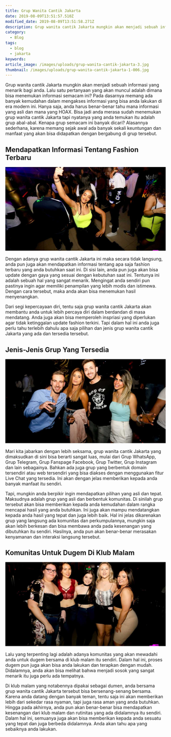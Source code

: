 ```yaml
---
title: Grup Wanita Cantik Jakarta
date: 2019-08-09T13:51:57.510Z
modified_date: 2019-08-09T13:51:58.271Z
description: Grup wanita cantik Jakarta mungkin akan menjadi sebuah informasi yang menarik bagi anda. Lalu satu pertanyaan yang akan muncul adalah dimana bisa menemukan.
category:
  - Blog
tags:
  - blog
  - jakarta
keywords:
article_image: /images/uploads/grup-wanita-cantik-jakarta-3.jpg
thumbnail: /images/uploads/grup-wanita-cantik-jakarta-1-006.jpg
---
```

Grup wanita cantik Jakarta mungkin akan menjadi sebuah informasi yang menarik bagi anda. Lalu satu pertanyaan yang akan muncul adalah dimana bisa menemukan informasi semacam ini? Pada dasarnya memang ada banyak kemudahan dalam mengakses informasi yang bisa anda lakukan di era modern ini. Hanya saja, anda harus benar-benar tahu mana informasi yang asli dan mana yang HOAX. Bisa jadi anda merasa sudah menemukan grup wanita cantik Jakarta tapi nyatanya yang anda temukan itu adalah grup abal-abal. Kenapa grup semacam ini banyak dicari? Alasannya sederhana, karena memang sejak awal ada banyak sekali keuntungan dan manfaat yang akan bisa didapatkan dengan bergabung di grup tersebut.



## Mendapatkan Informasi Tentang Fashion Terbaru

![Grup Wanita Cantik Jakarta](/images/uploads/grup-wanita-cantik-jakarta-3.jpg)

Dengan adanya grup wanita cantik Jakarta ini maka secara tidak langsung, anda pun juga akan mendapatkan informasi tentang apa saja fashion terbaru yang anda butuhkan saat ini. Di sisi lain, anda pun juga akan bisa update dengan gaya yang sesuai dengan kebutuhan saat ini. Tentunya ini adalah sebuah hal yang sangat menarik. Mengingat anda sendiri pun pastinya ingin agar memiliki penampilan yang lebih modis dan istimewa. Dengan cara tersebut, maka anda akan bisa menemukan hasil menyenangkan.

Dari segi kepercayaan diri, tentu saja grup wanita cantik Jakarta akan membantu anda untuk lebih percaya diri dalam berdandan di masa mendatang. Anda juga akan bisa memperoleh inspriasi yang diperlukan agar tidak ketinggalan update fashion terkini. Tapi dalam hal ini anda juga perlu tahu terlebih dahulu apa saja pilihan dan jenis grup wanita cantik Jakarta yang ada dan tersedia tersebut.



## Jenis-Jenis Grup Yang Tersedia

![Grup Wanita Cantik Jakarta](/images/uploads/grup-wanita-cantik-jakarta-2.jpg)

Mari kita jabarkan dengan lebih seksama, grup wanita cantik Jakarta yang dimaksudkan di sini bisa berarti sangat luas, mulai dari Grup WhatsApp, Grup Telegram, Grup Fanspage Facebook, Grup Twitter, Grup Instagram dan lain sebagainya. Bahkan ada juga grup yang berbentuk domain tersendiri atau web tersendiri yang bisa diakses dengan menggunakan fitur Live Chat yang tersedia. Ini akan dengan jelas memberikan kepada anda banyak manfaat itu sendiri.

Tapi, mungkin anda berpikir ingin mendapatkan pilihan yang asli dan tepat. Maksudnya adalah grup yang asli dan berbentuk komunitas. Di sinilah grup tersebut akan bisa memberikan kepada anda kemudahan dalam rangka mencapai hasil yang anda butuhkan. Ini juga akan mampu mendatangkan kepada anda hasil yang tepat dan juga lebih baik. Hal ini jelas dikarenakan grup yang langsung ada komunitas dan perkumpulannya, mungkin saja akan lebih berkesan dan bisa membawa anda pada kesenangan yang dibutuhkan itu sendiri. Hasilnya, anda pun akan benar-benar merasakan kenyamanan dan interaksi langsung tersebut.



## Komunitas Untuk Dugem Di Klub Malam

![Grup Wanita Cantik Jakarta](/images/uploads/grup-wanita-cantik-jakarta-1.jpg)

Lalu yang terpenting lagi adalah adanya komunitas yang akan mewadahi anda untuk dugem bersama di klub malam itu sendiri. Dalam hal ini, proses dugem pun juga akan bisa anda lakukan dan terapkan dengan mudah. Didalamnya, anda akan bisa melihat bahwa menjadi sosok yang sangat menarik itu juga perlu ada tempatnya.

Di klub malam yang notabennya dipakai sebagai dumen, anda bersama grup wanita cantik Jakarta tersebut bisa bersenang-senang bersama. Karena anda datang dengan banyak teman, tentu saja ini akan memberikan lebih dari sekedar rasa nyaman, tapi juga rasa aman yang anda butuhkan. Hingga pada akhirnya, anda pun akan benar-benar bisa mendapatkan kesenangan dari klub malam dan rutinitas yang ada didalamnya itu sendiri. Dalam hal ini, semuanya juga akan bisa memberikan kepada anda sesuatu yang tepat dan juga berbeda didalamnya. Anda akan tahu apa yang sebaiknya anda lakukan.
